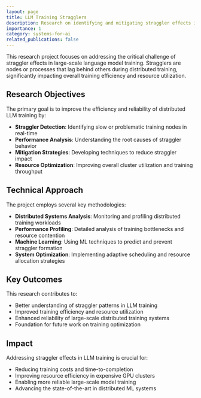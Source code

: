 ```yaml
---
layout: page
title: LLM Training Stragglers
description: Research on identifying and mitigating straggler effects in large-scale language model training
importance: 1
category: systems-for-ai
related_publications: false
---
```


This research project focuses on addressing the critical challenge of straggler effects in large-scale language model training. Stragglers are nodes or processes that lag behind others during distributed training, significantly impacting overall training efficiency and resource utilization.

## Research Objectives

The primary goal is to improve the efficiency and reliability of distributed LLM training by:
- **Straggler Detection**: Identifying slow or problematic training nodes in real-time
- **Performance Analysis**: Understanding the root causes of straggler behavior
- **Mitigation Strategies**: Developing techniques to reduce straggler impact
- **Resource Optimization**: Improving overall cluster utilization and training throughput

## Technical Approach

The project employs several key methodologies:
- **Distributed Systems Analysis**: Monitoring and profiling distributed training workloads
- **Performance Profiling**: Detailed analysis of training bottlenecks and resource contention
- **Machine Learning**: Using ML techniques to predict and prevent straggler formation
- **System Optimization**: Implementing adaptive scheduling and resource allocation strategies

## Key Outcomes

This research contributes to:
- Better understanding of straggler patterns in LLM training
- Improved training efficiency and resource utilization
- Enhanced reliability of large-scale distributed training systems
- Foundation for future work on training optimization

## Impact

Addressing straggler effects in LLM training is crucial for:
- Reducing training costs and time-to-completion
- Improving resource efficiency in expensive GPU clusters
- Enabling more reliable large-scale model training
- Advancing the state-of-the-art in distributed ML systems


